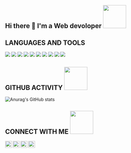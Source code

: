 
## Hi there 👋 I'm a Web devoloper <img width="75" src="https://user-images.githubusercontent.com/47212815/123682027-29cb3300-d853-11eb-859c-7e0947601e36.gif" />

## LANGUAGES AND TOOLS

[<img src="https://user-images.githubusercontent.com/47212815/123681279-4ca91780-d852-11eb-943b-a321f5302b83.png" />][webdevplaylist]
[<img src="https://user-images.githubusercontent.com/47212815/123681352-65b1c880-d852-11eb-9e0a-60fbc543c07a.png" />][webdevplaylist]
[<img src="https://user-images.githubusercontent.com/47212815/123681290-50d53500-d852-11eb-9530-8c8ee9b9b2c7.png" />][webdevplaylist]
[<img src="https://user-images.githubusercontent.com/47212815/123817925-3ad27d80-d901-11eb-93f2-2aaef8e38a05.png" />][webdevplaylist]
[<img src="https://user-images.githubusercontent.com/47212815/123681310-5763ac80-d852-11eb-9ef1-ab81968d744a.png" />][webdevplaylist]
[<img src="https://user-images.githubusercontent.com/47212815/123681435-837f2d80-d852-11eb-8a0d-8a1e3e0388e8.png" />][webdevplaylist]
[<img src="https://user-images.githubusercontent.com/47212815/123681469-8e39c280-d852-11eb-8e4a-7213ee7dd4a8.png" />][webdevplaylist]
[<img src="https://user-images.githubusercontent.com/47212815/123681544-a14c9280-d852-11eb-9448-d9ce11149e63.png" />][webdevplaylist]
[<img src="https://user-images.githubusercontent.com/47212815/123681550-a3aeec80-d852-11eb-8814-9edf7865f0e4.png" />][webdevplaylist]
[<img src="https://user-images.githubusercontent.com/47212815/123681558-a6114680-d852-11eb-99c7-c88df0b386b0.png" />][webdevplaylist]

## GITHUB ACTIVITY [<img width="75" src="https://camo.githubusercontent.com/e7929a33d9fe46544c565de22f5d88e08f108bd86e8203cb4293d51f8b2e966c/68747470733a2f2f692e67696665722e636f6d2f6f726967696e2f36332f36336463333039303933383363383131363062646165303632636537656338325f773230302e676966" />][webdevplaylist]

![Anurag's GitHub stats](https://github-readme-stats.vercel.app/api?username=dogram99&theme=dark&show_icons=true)

## CONNECT WITH ME [<img width="75" src="https://camo.githubusercontent.com/be37cdc8f930300096c506ad4574eaae977c48fbb2705cfcb92f4eeab8282c7a/68747470733a2f2f6d656469612e67697068792e636f6d2f6d656469612f56674344417a634b767352364f4d307557672f67697068792e676966" />][webdevplaylist]
[<img align="left" alt="vk" width="22px" src="https://user-images.githubusercontent.com/47212815/123818206-753c1a80-d901-11eb-96cf-bcf2478c9ab0.png" />][vk]
[<img align="left" alt="Instagram" width="22px" src="https://camo.githubusercontent.com/d4ca5fbd24cd5cb7b98bae7d77d6d6205769f1b9f27edeb40830115b9ca8c73d/68747470733a2f2f696d6167652e666c617469636f6e2e636f6d2f69636f6e732f7376672f323131312f323131313436332e737667" />][instagram]
[<img align="left" alt="telegram" width="22px" src="https://user-images.githubusercontent.com/47212815/123818893-07dcb980-d902-11eb-95d0-1a64484b47ec.png" />][telegram]
[<img align="left" alt="LinkedIn" width="22px" src="https://camo.githubusercontent.com/9ecda7af9f77f8a675ebf8b59b181a2e0fb2391e61c79393c69e1ac5eb6f36f5/68747470733a2f2f696d6167652e666c617469636f6e2e636f6d2f69636f6e732f7376672f3733332f3733333536312e737667" />][linkedin]

[instagram]: https://www.instagram.com/_rewq_99
[linkedin]: https://www.linkedin.com/in/anatoliy-kulishov-845392212
[vk]: https://vk.com/rewq_99
[telegram]: https://t.me/Rewq99
[webdevplaylist]: https://vk.com/rewq_99

